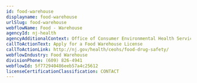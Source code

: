 ```yaml
---
id: food-warehouse
displayname: food-warehouse
urlSlug: food-warehouse
webflowName: Food - Warehouse
agencyId: nj-health
agencyAdditionalContext: Office of Consumer Environmental Health Services, Division of Food and Milk
callToActionText: Apply for a Food Warehouse License
callToActionLink: http://nj.gov/health/ceohs/food-drug-safety/
webflowIndustry: Food Warehouse
divisionPhone: (609) 826-4941
webflowId: 5f772940486eeb57a4c25612
licenseCertificationClassification: CONTACT
---
```

